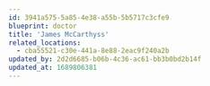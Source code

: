 ```yaml
---
id: 3941a575-5a85-4e38-a55b-5b5717c3cfe9
blueprint: doctor
title: 'James McCarthyss'
related_locations:
  - cba55521-c30e-441a-8e88-2eac9f240a2b
updated_by: 2d2d6685-b06b-4c36-ac61-bb3b0bd2b14f
updated_at: 1689806381
---
```

